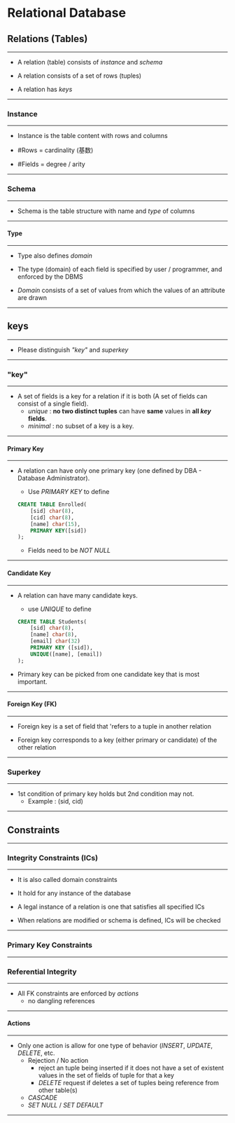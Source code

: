 # Relational Database
## Relations (Tables)
---
- A relation (table) consists of *instance* and *schema*

- A relation consists of a set of rows (tuples)

- A relation has *keys*
---
### Instance
---
- Instance is the table content with rows and columns

- #Rows = cardinality (基数)

- #Fields = degree / arity
---
### Schema
---
- Schema is the table structure with name and *type* of columns
---
#### Type
---
- Type also defines *domain*

- The type (domain) of each field is specified by user / programmer, and enforced by the DBMS

- *Domain* consists of a set of values from which the values of an attribute are drawn
---
## keys
---
- Please distinguish *"key"* and *superkey*
---
### "key"
---
- A set of fields is a key for a relation if it is both (A set of fields can consist of a single field).
  - *unique* : **no two distinct tuples** can have **same** values in **all *key* fields**.
  - *minimal* : no subset of a key is a key.
---
#### Primary Key
---
- A relation can have only one primary key (one defined by DBA - Database Administrator).
  - Use *PRIMARY KEY* to define

  ```sql
  CREATE TABLE Enrolled(
      [sid] char(8), 
      [cid] char(8), 
      [name] char(15), 
      PRIMARY KEY([sid])
  );
  ```

  - Fields need to be *NOT NULL*

---
#### Candidate Key
---
- A relation can have many candidate keys.
  - use *UNIQUE* to define

  ```sql
  CREATE TABLE Students(
      [sid] char(8), 
      [name] char(8), 
      [email] char(32) 
      PRIMARY KEY ([sid]), 
      UNIQUE([name], [email])
  );
  ```

- Primary key can be picked from one candidate key that is most important.
---
#### Foreign Key (FK)
---
- Foreign key is a set of field that 'refers to a tuple in another relation

- Foreign key corresponds to a key (either primary or candidate) of the other relation
---
### Superkey
---
- 1st condition of primary key holds but 2nd condition may not.
  - Example : (sid, cid)
---
## Constraints
---
### Integrity Constraints (ICs)
---
- It is also called domain constraints

- It hold for any instance of the database
  
- A legal instance of a relation is one that satisfies all specified ICs

- When relations are modified or schema is defined, ICs will be checked
---
### Primary Key Constraints
---
### Referential Integrity
---
- All FK constraints are enforced by *actions*
  - no dangling references
---
#### Actions
---
- Only one action is allow for one type of behavior (*INSERT*, *UPDATE*, *DELETE*, etc.
  - Rejection / No action
    - reject an tuple being inserted if it does not have a set of existent values in the set of fields of tuple for that a key
    - *DELETE* request if deletes a set of tuples being reference from other table(s)
  - *CASCADE*
  - *SET NULL* / *SET DEFAULT*
---

